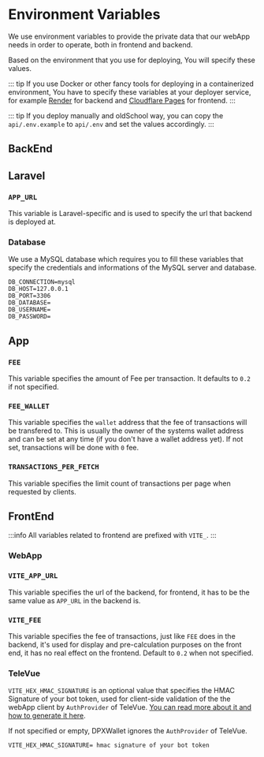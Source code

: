 # Environment Variables

We use environment variables to provide the private data that our webApp needs in order to operate, both in frontend and backend.

Based on the environment that you use for deploying, You will specify these values.

::: tip
If you use Docker or other fancy tools for deploying in a containerized environment, You have to specify these variables at your deployer service, for example [Render](https://render.com) for backend and [Cloudflare Pages](https://pages.cloudflare.com/) for frontend.
:::

::: tip
If you deploy manually and oldSchool way, you can copy the `api/.env.example` to `api/.env` and set the values accordingly.
:::

## BackEnd

## Laravel

### `APP_URL`
This variable is Laravel-specific and is used to specify the url that backend is deployed at.

### Database
We use a MySQL database which requires you to fill these variables that specify the credentials and informations of the MySQL server and database.

```shell
DB_CONNECTION=mysql
DB_HOST=127.0.0.1
DB_PORT=3306
DB_DATABASE=
DB_USERNAME=
DB_PASSWORD=
```

## App

### `FEE`
This variable specifies the amount of Fee per transaction. It defaults to `0.2` if not specified.

### `FEE_WALLET`
This variable specifies the `wallet` address that the fee of transactions will be transfered to. This is usually the owner of the systems wallet address and can be set at any time (if you don't have a wallet address yet). If not set, transactions will be done with `0` fee.

### `TRANSACTIONS_PER_FETCH`
This variable specifies the limit count of transactions per page when requested by clients.


## FrontEnd
:::info
All variables related to frontend are prefixed with `VITE_`.
:::

### WebApp

### `VITE_APP_URL`
This variable specifies the url of the backend, for frontend, it has to be the same value as `APP_URL` in the backend is.

### `VITE_FEE`
This variable specifies the fee of transactions, just like `FEE` does in the backend, it's used for display and pre-calculation purposes on the front end, it has no real effect on the frontend. Default to `0.2` when not specified.

### TeleVue
`VITE_HEX_HMAC_SIGNATURE` is an optional value that specifies the HMAC Signature of your bot token, used for client-side validation of the the webApp client by `AuthProvider` of TeleVue. [You can read more about it and how to generate it here](https://erfanmola.github.io/TeleVue/?path=/docs/providers-authprovider--docs#hex_hmac_signature).

If not specified or empty, DPXWallet ignores the `AuthProvider` of TeleVue.

```shell
VITE_HEX_HMAC_SIGNATURE= hmac signature of your bot token
```